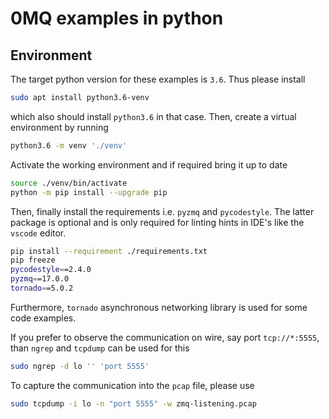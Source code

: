 # 0MQ examples in python

## Environment

The target python version for these examples is `3.6`. Thus please install

``` bash
sudo apt install python3.6-venv
```

which also should install `python3.6` in that case. Then, create a virtual environment by running

``` bash
python3.6 -m venv './venv'
```

Activate the working environment and if required bring it up to date

``` bash
source ./venv/bin/activate
python -m pip install --upgrade pip
```

Then, finally install the requirements i.e. `pyzmq` and `pycodestyle`. The latter package is optional and is only required for linting hints in IDE's like the `vscode` editor.

``` bash
pip install --requirement ./requirements.txt
pip freeze
pycodestyle==2.4.0
pyzmq==17.0.0
tornado==5.0.2
```

Furthermore, `tornado` asynchronous networking library is used for some code examples.

If you prefer to observe the communication on wire, say port `tcp://*:5555`, than `ngrep` and `tcpdump` can be used for this

``` bash
sudo ngrep -d lo '' 'port 5555'
```

To capture the communication into the `pcap` file, please use

``` bash
sudo tcpdump -i lo -n "port 5555" -w zmq-listening.pcap
```
